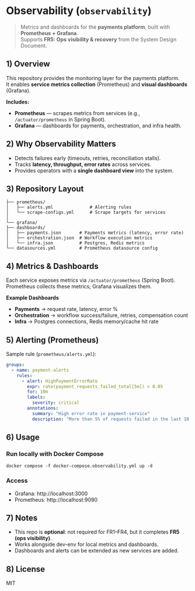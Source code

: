 # Observability (`observability`)

> Metrics and dashboards for the **payments platform**, built with **Prometheus + Grafana**.  
> Supports **FR5: Ops visibility & recovery** from the System Design Document.  


## 1) Overview
This repository provides the monitoring layer for the payments platform.  
It enables **service metrics collection** (Prometheus) and **visual dashboards** (Grafana).  

**Includes:**
- **Prometheus** — scrapes metrics from services (e.g., `/actuator/prometheus` in Spring Boot).  
- **Grafana** — dashboards for payments, orchestration, and infra health.  


## 2) Why Observability Matters
- Detects failures early (timeouts, retries, reconciliation stalls).  
- Tracks **latency, throughput, error rates** across services.  
- Provides operators with a **single dashboard view** into the system.  


## 3) Repository Layout
```
├── prometheus/
│   ├── alerts.yml              # Alerting rules
│   └── scrape-configs.yml      # Scrape targets for services
│
└── grafana/
├── dashboards/
│   ├── payments.json       # Payments metrics (latency, error rate)
│   ├── orchestration.json  # Workflow execution metrics
│   └── infra.json          # Postgres, Redis metrics
└── datasources.yml         # Prometheus datasource config
```

## 4) Metrics & Dashboards
Each service exposes metrics via `/actuator/prometheus` (Spring Boot).  
Prometheus collects these metrics; Grafana visualizes them.  

**Example Dashboards**
- **Payments** → request rate, latency, error %  
- **Orchestration** → workflow success/failure, retries, compensation count  
- **Infra** → Postgres connections, Redis memory/cache hit rate  


## 5) Alerting (Prometheus)
Sample rule (`prometheus/alerts.yml`):
```yaml
groups:
  - name: payment-alerts
    rules:
      - alert: HighPaymentErrorRate
        expr: rate(payment_requests_failed_total[5m]) > 0.05
        for: 10m
        labels:
          severity: critical
        annotations:
          summary: "High error rate in payment-service"
          description: "More than 5% of requests failed in the last 10 minutes."
```

## 6) Usage
### Run locally with Docker Compose
```
docker compose -f docker-compose.observability.yml up -d
```
### Access
- Grafana: http://localhost:3000
- Prometheus: http://localhost:9090

## 7) Notes
- This repo is **optional**: not required for FR1–FR4, but it completes **FR5 (ops visibility)**.
- Works alongside dev-env for local metrics and dashboards.
- Dashboards and alerts can be extended as new services are added.

## 8) License

MIT
